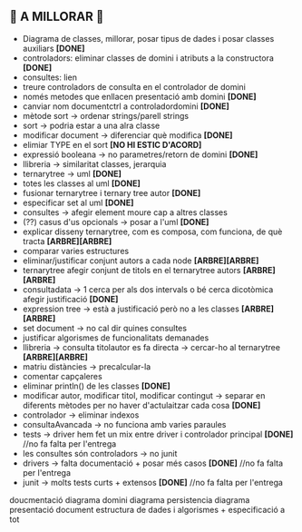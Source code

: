 ## 🎉 A MILLORAR 🎉
- Diagrama de classes, millorar, posar tipus de dades i posar classes auxiliars **[DONE]**
- controladors: eliminar classes de domini i atributs a la constructora **[DONE]**
- consultes: lien
- treure controladors de consulta en el controlador de domini
- només metodes que enllacen presentació amb domini **[DONE]**
- canviar nom documentctrl a controladordomini **[DONE]**
- mètode sort -> ordenar strings/parell strings
- sort -> podria estar a una alra classe
- modificar document -> diferenciar què modifica **[DONE]**
- elimiar TYPE en el sort **[NO HI ESTIC D'ACORD]**
- expressió booleana -> no parametres/retorn de domini **[DONE]**
- llibreria -> similaritat classes, jerarquia
- ternarytree -> uml **[DONE]**
- totes les classes al uml **[DONE]**
- fusionar ternarytree i ternary tree autor **[DONE]**
- especificar set al uml **[DONE]**
- consultes -> afegir element moure cap a altres classes
- (??) casus d'us opcionals -> posar a l'uml **[DONE]**
- explicar disseny ternarytree, com es composa, com funciona, de què tracta  **[ARBRE][ARBRE]**
- comparar varies estructures
- eliminar/justificar conjunt autors a cada node  **[ARBRE][ARBRE]**
- ternarytree afegir conjunt de titols en el ternarytree autors  **[ARBRE][ARBRE]**
- consultadata -> 1 cerca per als dos intervals o bé cerca dicotòmica afegir justificació **[DONE]**
- expression tree -> està a justificació però no a les classes  **[ARBRE][ARBRE]**
- set document -> no cal dir quines consultes
- justificar algorismes de funcionalitats demanades
- llibreria -> consulta titolautor es fa directa -> cercar-ho al ternarytree  **[ARBRE][ARBRE]**
- matriu distàncies -> precalcular-la
- comentar capçaleres
- eliminar println() de les classes **[DONE]**
- modificar autor, modificar titol, modificar contingut -> separar en diferents mètodes per no haver d'actulaitzar cada cosa **[DONE]**
- controlador -> eliminar indexos
- consultaAvancada -> no funciona amb varies paraules
- tests -> driver hem fet un mix entre driver i controlador principal  **[DONE]** //no fa falta per l'entrega
- les consultes són controladors -> no junit
- drivers -> falta documentació + posar més casos  **[DONE]** //no fa falta per l'entrega
- junit -> molts tests curts + extensos  **[DONE]** //no fa falta per l'entrega

doucmentació diagrama domini diagrama persistencia diagrama presentació document estructura de dades i algorismes + especificació a tot
